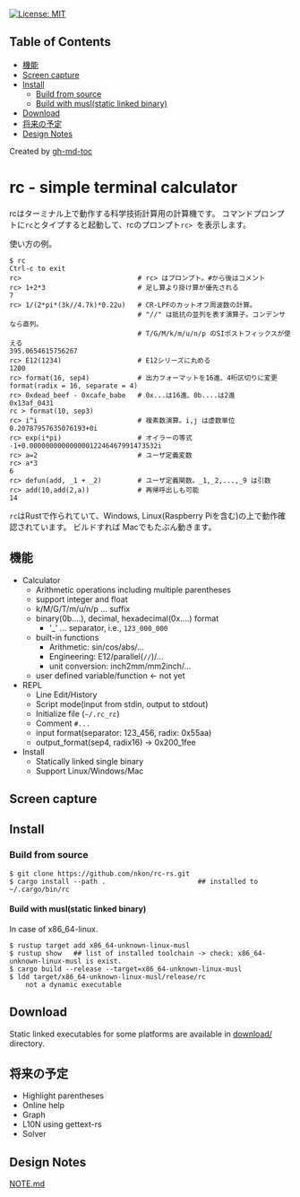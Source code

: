 [![License: MIT](https://img.shields.io/badge/License-MIT-yellow.svg)](https://opensource.org/licenses/MIT)

Table of Contents
-----------------

* [機能](#機能)
* [Screen capture](#screen-capture)
* [Install](#install)
    * [Build from source](#build-from-source)
    * [Build with musl(static linked binary)](#build-with-muslstatic-linked-binary)
* [Download](#download)
* [将来の予定](#将来の予定)
* [Design Notes](#design-notes)

Created by [gh-md-toc](https://github.com/ekalinin/github-markdown-toc)

rc - simple terminal calculator
==============================

rcはターミナル上で動作する科学技術計算用の計算機です。
コマンドプロンプトに`rc`とタイプすると起動して、rcのプロンプト`rc> `を表示します。

使い方の例。

```
$ rc
Ctrl-c to exit
rc>                             # rc> はプロンプト。#から後はコメント
rc> 1+2*3                       # 足し算より掛け算が優先される
7
rc> 1/(2*pi*(3k//4.7k)*0.22u)   # CR-LPFのカットオフ周波数の計算。
                                # "//" は抵抗の並列を表す演算子。コンデンサなら直列。
                                # T/G/M/k/m/u/n/p のSIポストフィックスが使える
395.0654615756267
rc> E12(1234)                   # E12シリーズに丸める
1200
rc> format(16, sep4)            # 出力フォーマットを16進、4桁区切りに変更
format(radix = 16, separate = 4)
rc> 0xdead_beef - 0xcafe_babe   # 0x...は16進、0b....は2進
0x13af_0431
rc > format(10, sep3)
rc> i^i                         # 複素数演算。i,j は虚数単位
0.20787957635076193+0i
rc> exp(i*pi)                   # オイラーの等式
-1+0.00000000000000012246467991473532i
rc> a=2                         # ユーザ定義変数
rc> a*3
6
rc> defun(add, _1 + _2)         # ユーザ定義関数。_1,_2,...,_9 は引数
rc> add(10,add(2,a))            # 再帰呼出しも可能
14
```

`rc`はRustで作られていて、Windows, Linux(Raspberry Piを含む)の上で動作確認されています。
ビルドすれば Macでもたぶん動きます。

## 機能

* Calculator
    + Arithmetic operations including multiple parentheses
    + support integer and float
    + k/M/G/T/m/u/n/p ... suffix
    + binary(0b....), decimal, hexadecimal(0x....) format
        - '_' ... separator, i.e., `123_000_000`
    + built-in functions
        - Arithmetic: sin/cos/abs/...
        - Engineering: E12/parallel(`//`)/...
        - unit conversion: inch2mm/mm2inch/...
    + user defined variable/function  <- not yet
* REPL
    + Line Edit/History
    + Script mode(input from stdin, output to stdout)
    + Initialize file (`~/.rc_rc`)
    + Comment `#...`
    + input format(separator: 123_456, radix: 0x55aa)
    + output_format(sep4, radix16) -> 0x200_1fee
* Install
    + Statically linked single binary
    + Support Linux/Windows/Mac


## Screen capture


## Install

### Build from source

```
$ git clone https://github.com/nkon/rc-rs.git
$ cargo install --path .                       ## installed to ~/.cargo/bin/rc
```

#### Build with musl(static linked binary)

In case of x86_64-linux.

```
$ rustup target add x86_64-unknown-linux-musl
$ rustup show   ## list of installed toolchain -> check: x86_64-unknown-linux-musl is exist.
$ cargo build --release --target=x86_64-unknown-linux-musl
$ ldd target/x86_64-unknown-linux-musl/release/rc
    not a dynamic executable
```

## Download

Static linked executables for some platforms are available in [download/](download/) directory.

## 将来の予定

* Highlight parentheses
* Online help
* Graph
* L10N using gettext-rs
* Solver

## Design Notes

[NOTE.md](NOTE.md)
